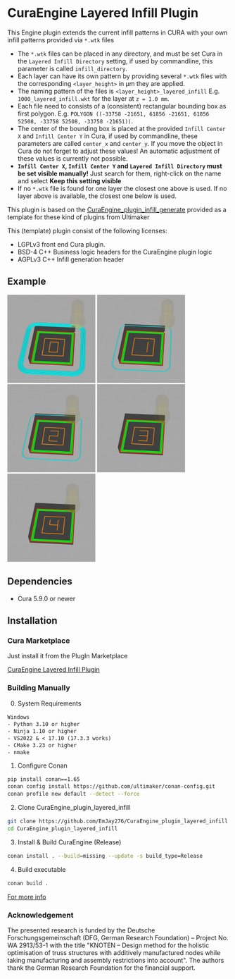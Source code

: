 # CuraEngine Layered Infill Plugin

This Engine plugin extends the current infill patterns in CURA with your own infill patterns provided via `*.wtk` files

- The `*.wtk` files can be placed in any directory, and must be set Cura in the `Layered Infill Directory` setting, if
  used by commandline, this parameter is called `infill_directory`.
- Each layer can have its own pattern by providing several `*.wtk` files with the corresponding `<layer_height>` in µm
  they are applied.
- The naming pattern of the files is `<layer_height>_layered_infill` E.g. `1000_layered_infill.wkt` for the layer
  at `z = 1.0 mm`.
- Each file need to consists of a (consistent) rectangular bounding box as first polygon.
  E.g. `POLYGON ((-33758 -21651, 61856 -21651, 61856 52508, -33758 52508, -33758 -21651))`.
- The center of the bounding box is placed at the provided `Infill Center X` and `Infill Center Y` in Cura, if used by
  commandline, these parameters are called `center_x` and `center_y`. If you move the object in Cura do not forget to
  adjust these values! An automatic adjustment of these values is currently not possible.
- **`Infill Center X`, `Infill Center Y` and `Layered Infill Directory` must be set visible manually!** Just search for
  them, right-click on the name and select **Keep this setting visible**
- If no `*.wtk` file is found for one layer the closest one above is used. If no layer above is available, the closest
  one below is used.

This plugin is based on
the [CuraEngine_plugin_infill_generate](https://github.com/Ultimaker/CuraEngine_plugin_infill_generate) provided as a
template for these kind of plugins from Ultimaker

This (template) plugin consist of the following licenses:

- LGPLv3 front end Cura plugin.
- BSD-4 C++ Business logic headers for the CuraEngine plugin logic
- AGPLv3 C++ Infill generation header

## Example

<img src="/images/0_layer.png" width="200"> <img src="/images/1_layer.png" width="200"> <img src="/images/2_layer.png" width="200"> <img src="/images/3_layer.png" width="200"> <img src="/images/4_layer.png" width="200">

## Dependencies

- Cura 5.9.0 or newer

## Installation

### Cura Marketplace

Just install it from the PlugIn Marketplace

[CuraEngine Layered Infill Plugin](https://marketplace.ultimaker.com/app/cura/plugins/EmJay276/CuraEngineLayeredInfillPlugin)

### Building Manually

0. System Requirements

```
Windows
- Python 3.10 or higher
- Ninja 1.10 or higher
- VS2022 & < 17.10 (17.3.3 works)
- CMake 3.23 or higher
- nmake
```

1. Configure Conan

```bash
pip install conan==1.65
conan config install https://github.com/ultimaker/conan-config.git
conan profile new default --detect --force
```

2. Clone CuraEngine_plugin_layered_infill

```bash
git clone https://github.com/EmJay276/CuraEngine_plugin_layered_infill CuraEngine_plugin_layered_infill
cd CuraEngine_plugin_layered_infill
```

3. Install & Build CuraEngine (Release)

```bash
conan install . --build=missing --update -s build_type=Release
```

4. Build executable

```bash
conan build .
```

[For more info](https://github.com/Ultimaker/CuraEngine/wiki/Building-CuraEngine-From-Source)

### Acknowledgement

The presented research is funded by the Deutsche Forschungsgemeinschaft (DFG, German Research Foundation) – Project No.
WA 2913/53-1 with the title "KNOTEN – Design method for the holistic optimisation of truss structures with additively
manufactured nodes while taking manufacturing and assembly restrictions into account". The authors thank the German
Research Foundation for the financial support.